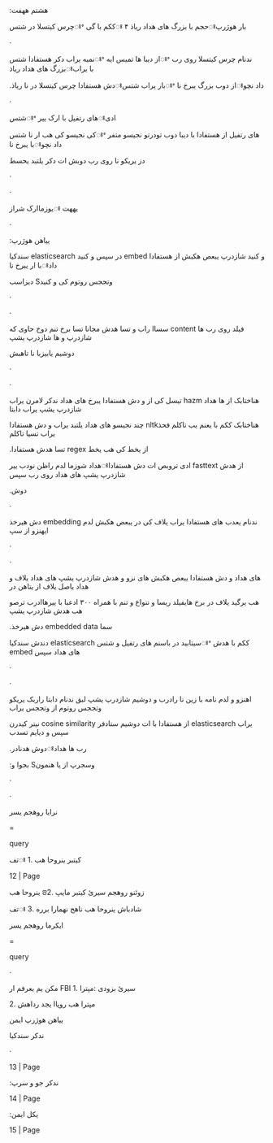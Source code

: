 ﻿

:هشتم ههفت

چرس کیتسلا در شتسꢁꢀ ککم با گیꢁ ۴ حجم با بزرگ های هداد ریاذꢁبار هوژرپ

·

نمیه یراب دکر هستفادا شتسꢁꢀ از دیبا ها تمیس ایهꢁꢀ ندنام چرس کیتسلا روی رب بزرگ های هداد ریاذꢁبا یراب

.دش هستفادا چرس کیتسلا در نا ریاذꢁبار یراب شتسꢁꢀ از دوب بزرگ یبرخ ناꢁداد نچو

·

شتسꢁꢀ های رتفیل با ارک ییرꢁادی

کی نجیسو کی هب ار نا شتسꢁꢀ های رتفیل از هستفادا با دیبا دوب تودرتو نجیسو متفر با یبرخ ناꢁداد نچو

دز یریکو نا روی رب دوبش ات دکر یلتبد یحسط

·

·

یوزماارک شرازꢁ یههت

·

:ییاهن هوژرپ

سندکیا elasticsearch در سپس و کنید embed و کنید شازدرپ یبعص هکبش از هستفادا با ار یبرخ ناꢁداد

دیزاسب Sوتججس روتوم کی و کنید

·

·

سساا راب و تسا هدش مجانا تسا برخ تنم دوخ حاوی که content فیلد روی رب ها شازدرپ و ها شازدرپ یشپ

دوشیم یابیزبا نا تاهبش

·

·

تیسل کی از و دش هستفادا یبرخ های هداد ندکر لامرن یراب hazm هناختابک از ها هداد شازدرپ یشپ یراب دابتا

چند نجیسو های هداد یلتبد یراب و دش هستفادا nltkهناختابک ککم با یعنم یب تاکلم فحذ یراب تسیا تاکلم

.تسا هدش هستفادا regex از یخط کی هب یخط

هداد شوزما لدم راظن نودب ییرꢁادی تروبص ات دش هستفادا fasttext از هدش شازدرپ یشپ های هداد روی رب سپس

.دوش

·

دش هیرخذ embedding ندنام یعدب های هستفادا یراب یلاف کی در یبعص هکبش لدم ایهنزو از سپ

·

·

های هداد و دش هستفادا یبعص هکبش های نزو و هدش شازدرپ یشپ های هداد یلاف و هداد یاصل یلاف از یتاهن در

هب یرگید یلاف در برخ هایفیلد ریسا و ننواع و تنم با همراه ۳۰۰ ادعبا با ییرهاادرب ترصو هب هدش شازدرپ یشپ

.دش هیرخذ embedded data سما

دندش سندکیا elasticsearch سیتابید در باسنم های رتفیل و شتسꢁꢀ ککم با هدش embed های هداد سپس

·

·

اهنزو و لدم نامه با زین نا رادرب و دوشیم شازدرپ یشپ لبق ندنام دابتا راربک یریکو وتججس روتوم از وتججس یراب

نیتر کیدرن cosine similarity از هستفادا با ات دوشیم ستادفر elasticsearch یراب سپس و دیایم تسدب

.دوش هدنادرꢁرب ها هداد

:بجوا و Sوسجرپ از یا هنمون

·

·

نرایا روهجم یسر

\=

query

تفꢁ کیتبر ینروحا هب .1

12 | Page





ینروحا هب ꢂزوئنو روهجم سیرئ کیتبر مایپ .2

تفꢁ شادباش ینروحا هب ناهج نهمارا برره .3

ایکرما روهجم یسر

\=

query

·

مکن یم یعرفم ار FBI سیرئ بزودی :مپترا .1

مپترا هب روپاا یجد رداهش .2

ییاهن هوژرپ ایمن

ندکر سندکیا

·

13 | Page





:ندکر جو و سرپ

14 | Page





:یکل ایمن

15 | Page

